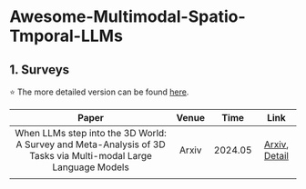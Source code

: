# Awesome-Multimodal-Spatio-Tmporal-LLMs

## 1. Surveys

:star: The more detailed version can be found [here](./Surveys/README.md).

|  Paper  |  Venue  |  Time  |  Link  |
|  :---:  |  :---:  |  :---: |  :---: |
| When LLMs step into the 3D World: A Survey and Meta-Analysis of 3D Tasks via Multi-modal Large Language Models  | Arxiv | 2024.05 | [Arxiv](https://arxiv.org/abs/2405.10255), [Detail](./Surveys/README.md#when-llms-step-into-the-3d-world-a-survey-and-meta-analysis-of-3d-tasks-via-multi-modal-large-language-models)
|   |  |  |  |